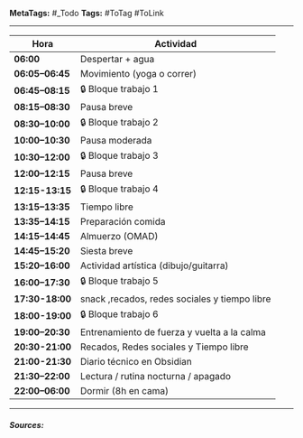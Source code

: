 **MetaTags:** #_Todo
**Tags:** #ToTag #ToLink 
- - -

| Hora            | Actividad
| --------------- | ----------------------------------------
| **06:00**       | Despertar + agua
| **06:05–06:45** | Movimiento (yoga o correr)
| **06:45–08:15** | 🔒 Bloque trabajo 1
| **08:15–08:30** | Pausa breve
| **08:30–10:00** | 🔒 Bloque trabajo 2 
| **10:00–10:30** | Pausa moderada
| **10:30–12:00** | 🔒 Bloque trabajo 3
| **12:00–12:15** | Pausa breve
| **12:15-13:15** | 🔒 Bloque trabajo 4
| **13:15–13:35** | Tiempo libre
| **13:35–14:15** | Preparación comida
| **14:15–14:45** | Almuerzo (OMAD)
| **14:45–15:20** | Siesta breve
| **15:20–16:00** | Actividad artística (dibujo/guitarra)
| **16:00–17:30** | 🔒 Bloque trabajo 5
| **17:30-18:00** | snack ,recados, redes sociales y tiempo libre
| **18:00-19:00** | 🔒 Bloque trabajo 6
| **19:00–20:30** | Entrenamiento de fuerza y vuelta a la calma
| **20:30-21:00** | Recados, Redes sociales y Tiempo libre
| **21:00-21:30** | Diario técnico en Obsidian
| **21:30–22:00** | Lectura / rutina nocturna / apagado
| **22:00–06:00** | Dormir (8h en cama)

- - - 
#### ***Sources:***